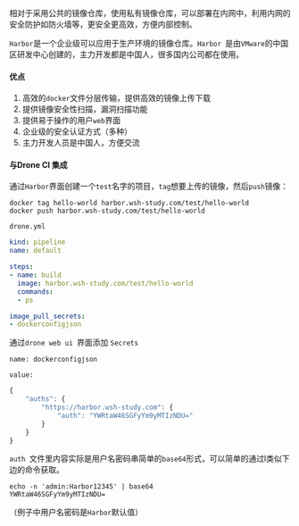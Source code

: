 相对于采用公共的镜像仓库，使用私有镜像仓库，可以部署在内网中，利用内网的安全防护如防火墙等，更安全更高效，方便内部控制。

`Harbor`是一个企业级可以应用于生产环境的镜像仓库。`Harbor `是由`VMware`的中国区研发中心创建的，主力开发都是中国人，很多国内公司都在使用。

#### 优点

1. 高效的`docker`文件分层传输，提供高效的镜像上传下载
2. 提供镜像安全性扫描，漏洞扫描功能
3. 提供易于操作的用户`web`界面
4. 企业级的安全认证方式（多种）
5. 主力开发人员是中国人，方便交流

#### 与Drone CI 集成

通过`Harbor`界面创建一个`test`名字的项目，`tag`想要上传的镜像，然后`push`镜像：

```shell
docker tag hello-world harbor.wsh-study.com/test/hello-world
docker push harbor.wsh-study.com/test/hello-world
```

`drone.yml`

```yml
kind: pipeline
name: default

steps:
- name: build
  image: harbor.wsh-study.com/test/hello-world
  commands:
  - ps

image_pull_secrets:
- dockerconfigjson
```

通过`drone web ui `界面添加 `Secrets`

`name: dockerconfigjson`

`value:`

```js
{
    "auths": {
        "https://harbor.wsh-study.com": {
            "auth": "YWRtaW46SGFyYm9yMTIzNDU="
        }
    }
}
```

`auth `文件里内容实际是用户名密码串简单的`base64`形式，可以简单的通过l类似下边的命令获取。

```shell
echo -n 'admin:Harbor12345' | base64
YWRtaW46SGFyYm9yMTIzNDU=
```

（例子中用户名密码是`Harbor`默认值）
